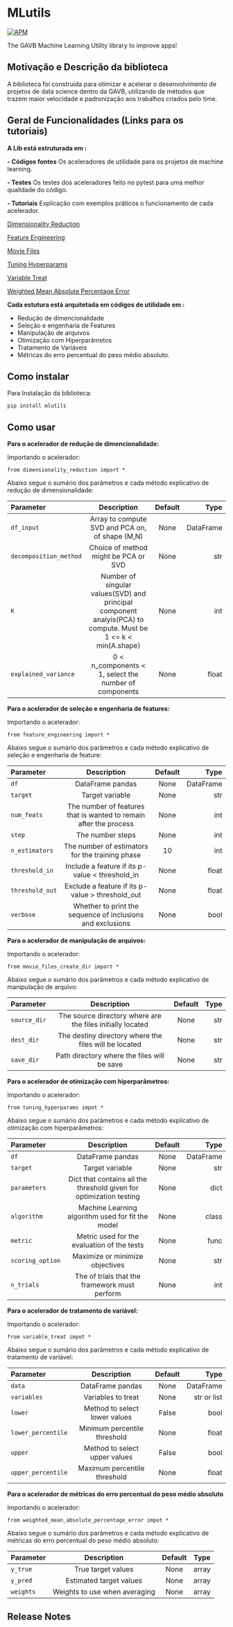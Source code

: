 # **MLutils**

[![APM](https://img.shields.io/apm/l/python?style=plastic)](https://github.com/GAVB-SERVICOS/mlutils/blob/feature/diego/LICENSE)


The GAVB Machine Learning Utility library to improve apps!


## **Motivação e Descrição da biblioteca**

A biblioteca foi construida para otimizar e acelerar o desenvolvimento de projetos de data science dentro da GAVB, utilizando de métodos que trazem maior velocidade e padronização aos trabalhos criados pelo time.


## **Geral de Funcionalidades (Links para os tutoriais)**

**A Lib está estruturada em :**

**- Códigos fontes**
Os aceleradores de utilidade para os projetos de machine learning.

**- Testes**
Os testes dos aceleradores feito no pytest para uma melhor qualidade do código.

**- Tutoriais**
Explicação com exemplos práticos o funcionamento de cada acelerador.

[Dimensionality Reduction](https://github.com/GAVB-SERVICOS/mlutils/blob/feature/diego/tutorial/tutorial_dimensionality_reduction.ipynb)

[Feature Engineering](https://github.com/GAVB-SERVICOS/mlutils/blob/feature/diego/tutorial/test_tutorial_feature_engineering_regression_hyperparams_tuning.ipynb)

[Movie Files](https://github.com/GAVB-SERVICOS/mlutils/blob/feature/diego/tutorial/tutorial_movie_files_create_dir.ipynb)

[Tuning Hyperparams](https://github.com/GAVB-SERVICOS/mlutils/blob/feature/diego/tutorial/tutorial_tuning_hyperparams.ipynb)

[Variable Treat](https://github.com/GAVB-SERVICOS/mlutils/blob/feature/diego/tutorial/tutorial_variable_treat.ipynb)

[Weighted Mean Absolute Percentage Error](https://github.com/GAVB-SERVICOS/mlutils/blob/feature/diego/tutorial/tutorial_weighted_mean_absolute_percentage_error.ipynb)


**Cada estutura está arquitetada em códigos de utilidade em :**
 
 - Redução de dimencionalidade
 - Seleção e engenharia de Features
 - Manipulação de arquivos
 - Otimização com Hiperparâmetos
 - Tratamento de Variáveis
 - Métricas do erro percentual do peso médio absoluto.


## **Como instalar**

Para Instalação da biblioteca:
```
pip install mlutils
```

## **Como usar**

**Para o acelerador de redução de dimencionalidade:**

Importando o acelerador:

```
from dimensionality_reduction import *

```
Abaixo segue o sumário dos parâmetros e cada método explicativo de redução de dimensionalidade:



|   Parameter   |  Description  |    Default    |    Type    |
| :---         |     :---:      |         :---: |        ---:|
| `df_input`   | Array to compute SVD and PCA on, of shape (M,N)  | None  | DataFrame |
| `decomposition_method` | Choice of method might be PCA or SVD | None |    str    |
| `K` | Number of singular values(SVD) and principal component analyis(PCA) to compute. Must be 1 <= k < min(A.shape) | None |    int    |
| `explained_variance` | 0 < n_components < 1, select the number of components| None |   float   |   


**Para o acelerador de seleção e engenharia de features:**

Importando o acelerador:

```
from feature_engineering import *

```

Abaixo segue o sumário dos parâmetros e cada método explicativo de seleção e engenharia de feature:



|   Parameter   |  Description  |    Default    |    Type    |
| :---         |     :---:      |         :---: |        ---:|
| `df`   | DataFrame pandas  | None  | DataFrame |
| `target` | Target variable | None |    str    |
| `num_feats` | The number of features that is wanted to remain after the process | None |    int    |
| `step` | The number steps| None |   int   | 
| `n_estimators` | The number of estimators for the training phase | 10 |   int   |
| `threshold_in` | Include a feature if its p-value < threshold_in | None |   float   |
| `threshold_out` | Exclude a feature if its p-value > threshold_out | None |   float   |
| `verbose` | Whether to print the sequence of inclusions and exclusions | None |   bool   |



**Para o acelerador de manipulação de arquivos:**

Importando o acelerador:

```
from movie_files_create_dir import *

```

Abaixo segue o sumário dos parâmetros e cada método explicativo de manipulação de arquivo:



|   Parameter   |  Description  |    Default    |    Type    |
| :---         |     :---:      |         :---: |        ---:|
| `source_dir`   | The source directory where are the files initially located | None  | str |
| `dest_dir` | The destiny directory where the files will be located | None |    str    |
| `save_dir` | Path directory where the files will be save | None |    str    |




**Para o acelerador de otimização com hiperparâmetros:**

Importando o acelerador:

```
from tuning_hyperparams impot *

```

Abaixo segue o sumário dos parâmetros e cada método explicativo de otimização com hiperparâmetros:



|   Parameter   |  Description  |    Default    |    Type    |
| :---         |     :---:      |         :---: |        ---:|
| `df`   | DataFrame pandas  | None  | DataFrame |
| `target` | Target variable | None |    str    |
| `parameters` | Dict that contains all the threshold given for optimization testing | None |    dict    |
| `algorithm` | Machine Learning algorithm used for fit the model| None |   class   | 
| `metric` | Metric used for the evaluation of the tests | None |   func   |
| `scoring_option` | Maximize or minimize objectives | None |   str   |
| `n_trials` | The of trials that the framework must perform | None |   int   |



**Para o acelerador de tratamento de variável:**

Importando o acelerador:

```
from variable_treat impot *

```

Abaixo segue o sumário dos parâmetros e cada método explicativo de tratamento de variável:



|   Parameter   |  Description  |    Default    |    Type    |
| :---         |     :---:      |         :---: |        ---:|
| `data`   | DataFrame pandas  | None  | DataFrame |
| `variables` | Variables to treat | None |    str or list    |
| `lower` | Method to select lower values | False |    bool    |
| `lower_percentile` | Minimum percentile threshold | None |   float   | 
| `upper` | Method to select upper values | False |   bool   |
| `upper_percentile` | Maximum percentile threshold | None |   float   |



**Para o acelerador de métricas do erro percentual do peso médio absoluto**

Importando o acelerador:

```
from weighted_mean_absolute_percentage_error impot *

```

Abaixo segue o sumário dos parâmetros e cada método explicativo de métricas do erro percentual do peso médio absoluto:



|   Parameter   |  Description  |    Default    |    Type    |
| :---         |     :---:      |         :---: |        ---:|
| `y_true`   | True target values  | None  | array |
| `y_pred` | Estimated target values | None |    array    |
| `weights` | Weights to use when averaging |  None  |    array    |


## **Release Notes**



